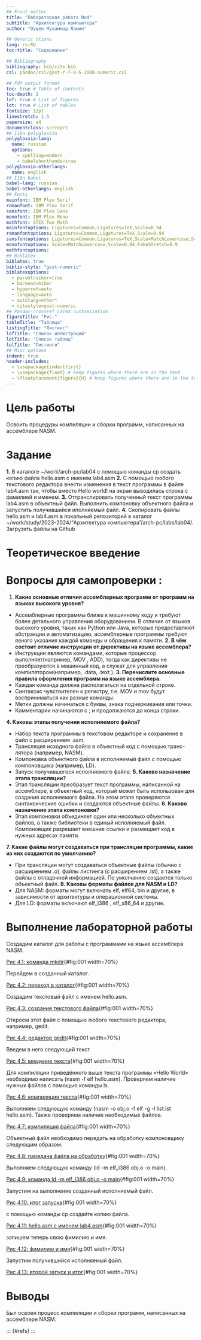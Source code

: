 ```yaml
---
## Front matter
title: "Лабораторная работа No4"
subtitle: "Архитектура компьютера"
author: "Оушен Мухаммад Ламин"

## Generic otions
lang: ru-RU
toc-title: "Содержание"

## Bibliography
bibliography: bib/cite.bib
csl: pandoc/csl/gost-r-7-0-5-2008-numeric.csl

## Pdf output format
toc: true # Table of contents
toc-depth: 2
lof: true # List of figures
lot: true # List of tables
fontsize: 12pt
linestretch: 1.5
papersize: a4
documentclass: scrreprt
## I18n polyglossia
polyglossia-lang:
  name: russian
  options:
	- spelling=modern
	- babelshorthands=true
polyglossia-otherlangs:
  name: english
## I18n babel
babel-lang: russian
babel-otherlangs: english
## Fonts
mainfont: IBM Plex Serif
romanfont: IBM Plex Serif
sansfont: IBM Plex Sans
monofont: IBM Plex Mono
mathfont: STIX Two Math
mainfontoptions: Ligatures=Common,Ligatures=TeX,Scale=0.94
romanfontoptions: Ligatures=Common,Ligatures=TeX,Scale=0.94
sansfontoptions: Ligatures=Common,Ligatures=TeX,Scale=MatchLowercase,Scale=0.94
monofontoptions: Scale=MatchLowercase,Scale=0.94,FakeStretch=0.9
mathfontoptions:
## Biblatex
biblatex: true
biblio-style: "gost-numeric"
biblatexoptions:
  - parentracker=true
  - backend=biber
  - hyperref=auto
  - language=auto
  - autolang=other*
  - citestyle=gost-numeric
## Pandoc-crossref LaTeX customization
figureTitle: "Рис."
tableTitle: "Таблица"
listingTitle: "Листинг"
lofTitle: "Список иллюстраций"
lotTitle: "Список таблиц"
lolTitle: "Листинги"
## Misc options
indent: true
header-includes:
  - \usepackage{indentfirst}
  - \usepackage{float} # keep figures where there are in the text
  - \floatplacement{figure}{H} # keep figures where there are in the text
---
```


# Цель работы

Освоить процедуры компиляции и сборки программ, написанных на ассемблере
NASM.

# Задание

**1.** В каталоге ~/work/arch-pc/lab04 с помощью команды cp создать копию файла
hello.asm с именем lab4.asm
**2.** С помощью любого текстового редактора внести изменения в текст программы в
файле lab4.asm так, чтобы вместо Hello world! на экран выводилась строка с
фамилией и именем.
**3.** Оттранслировать полученный текст программы lab4.asm в объектный файл.
Выполнить компоновку объектного файла и запустить получившийся иполняемый
файл.
**4.** Скопировать файлы hello.asm и lab4.asm в локальный репозиторий в каталог
~/work/study/2023-2024/“Архитектура компьютера”/arch-pc/labs/lab04/.
Загрузить файлы на Github


# Теоретическое введение

# Вопросы для самопроверки :

1. **Какие основные отличия ассемблерных программ от программ на языках
высокого уровня?**
- Ассемблерные программы ближе к машинному коду и требуют более детального
управления оборудованием. В отличие от языков высокого уровня, таких как
Python или Java, которые предоставляют абстракции и автоматизацию,
ассемблерные программы требуют явного указания каждой команды и
обращения к памяти.
**2. В чём состоит отличие инструкции от директивы на языке ассемблера?**
- Инструкции являются командами, которые процессор выполняет(например, MOV
, ADD), тогда как директивы не преобразуются в машинный код, а служат для
управления компилятором(например, .data, .text ).
**3. Перечислите основные правила оформления программ на языке
ассемблера.**
- Каждая команда должна располагаться на отдельной строке.
- Синтаксис чувствителен к регистру, т.е. MOV и mov будут восприниматься как
разные команды.
- Метки должны начинаться с буквы, знака подчеркивания или точки.
- Комментарии начинаются с ; и продолжаются до конца строки.


**4. Каковы этапы получения исполняемого файла?**
- Набор текста программы в текстовом редакторе и сохранение в файл с
расширением .asm.
- Трансляция исходного файла в объектный код с помощью транс-лятора
(например, NASM).
- Компоновка объектного файла в исполняемый файл с помощью компоновщика
(например, LD).
- Запуск получившегося исполняемого файла.
**5. Каково назначение этапа трансляции?**
- Этап трансляции преобразует текст программы, написанной на ассемблере, в
объектный код, который может быть использован для создания исполняемого
файла. На этом этапе проверяются синтаксические ошибки и создаются объектные
файлы.
**6. Каково назначение этапа компоновки?**
- Этап компоновки объединяет один или несколько объектных файлов, а также
библиотеки в единый исполняемый файл. Компоновщик разрешает внешние
ссылки и размещает код в нужных адресах памяти.


**7. Какие файлы могут создаваться при трансляции программы, какие из них
создаются по умолчанию?**
- При трансляции могут создаваться объектные файлы (обычно с расширением .o),
файлы листинга (с расширением .lst), а также файлы с отладочной информацией.
По умолчанию создается только объектный файл.
**8. Каковы форматы файлов для NASM и LD?**
- Для NASM: форматы могут включать elf, elf64, bin и другие, в зависимости от
архитектуры и операционной системы.
- Для LD: форматы включают elf_i386 , elf_x86_64 и другие.
# Выполнение лабораторной работы


Создадим каталог для работы с программами на языке ассемблера NASM.


[Рис 4.1: команда mkdir](image/Рис1.jpg){#fig:001 width=70%}


Перейдем в созданный каталог.

[Рис 4.2: переход в каталог](image/Рис2.jpg){#fig:001 width=70%}

Создадим текстовый файл с именем hello.asm.

[Рис 4.3: создание текстового файла](image/Рис3.jpg){#fig:001 width=70%}

Откроем этот файл с помощью любого текстового редактора, например, gedit.

[Рис 4.4: редактор gedit](image/Рис4.jpg){#fig:001 width=70%}

Введем в него следующий текст

[Рис 4.5: введение текста](image/Рис5.jpg){#fig:001 width=70%}

Для компиляции приведённого выше текста программы «Hello World» необходимо
написать (nasm -f elf hello.asm). Проверяем наличие нужных файлов с помощью
команды ls.

[Рис 4.6: компиляция текста](image/Рис6.jpg){#fig:001 width=70%}

Выполняем следующую команду (nasm -o obj.o -f elf -g -l list.lst hello.asm). Также
проверяем наличие необходимых файлов.

[Рис 4.7: компиляция файла](image/Рис7.jpg){#fig:001 width=70%}

Объектный файл необходимо передать на обработку компоновщику следующим
образом.

[Рис 4.8: паредача файла на обработку](image/Рис8.jpg){#fig:001 width=70%}

Выполняем следующую команду (ld -m elf_i386 obj.o -o main).

[Рис 4.9: команда ld -m elf_i386 obj.o -o main](image/Рис9.jpg){#fig:001 width=70%}

Запустим на выполнение созданный исполняемый файл.

[Рис 4.10: итог запуска](image/Рис10.jpg){#fig:001 width=70%}

с помощью команды cp создайте копию файла.

[Рис 4.11: hello.asm с именем lab4.asm](image/Рис11.jpg){#fig:001 width=70%}

запишем теперь свою фимилию и имя.

[Рис 4.12: фимилию и имя](image/Рис12.jpg){#fig:001 width=70%}

Запустим получившийся исполняемый файл.

[Рис 4.13: второй запуск и итог](image/Рис13.jpg){#fig:001 width=70%}


# Выводы

Был освоен процесс компиляции и сборки программ, написанных на ассемблере
NASM.


::: {#refs}
:::
